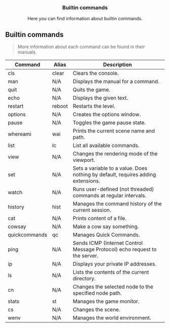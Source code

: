 <div align="center">
	<h3>Builtin commands</h1>
	<p>Here you can find information about builtin commands.</p>
</div>

## Builtin commands

> More information about each command can be found in their manuals.

| Command       | Alias  | Description                                                                      |
| ------------- | ------ | -------------------------------------------------------------------------------- |
| cls           | clear  | Clears the console.                                                              |
| man           | N/A    | Displays the manual for a command.                                               |
| quit          | N/A    | Quits the game.                                                                  |
| echo          | N/A    | Displays the given text.                                                         |
| restart       | reboot | Restarts the level.                                                              |
| options       | N/A    | Creates the options window.                                                      |
| pause         | N/A    | Toggles the game pause state.                                                    |
| whereami      | wai    | Prints the current scene name and path.                                          |
| list          | lc     | List all available commands.                                                     |
| view          | N/A    | Changes the rendering mode of the viewport.                                      |
| set           | N/A    | Sets a variable to a value. Does nothing by default, requires adding extensions. |
| watch         | N/A    | Runs user-defined (not threaded) commands at regular intervals.                  |
| history       | hist   | Manages the command history of the current session.                              |
| cat           | N/A    | Prints content of a file.                                                        |
| cowsay        | N/A    | Make a cow say something.                                                        |
| quickcommands | qc     | Manages Quick Commands.                                                          |
| ping          | N/A    | Sends ICMP (Internet Control Message Protocol) echo request to the server.       |
| ip            | N/A    | Displays your private IP addresses.                                              |
| ls            | N/A    | Lists the contents of the current directory.                                     |
| cn            | N/A    | Changes the selected node to the specified node path.                            |
| stats         | st     | Manages the game monitor.                                                        |
| cs            | N/A    | Changes the scene.                                                               |
| wenv          | N/A    | Manages the world environment.                                                   |
